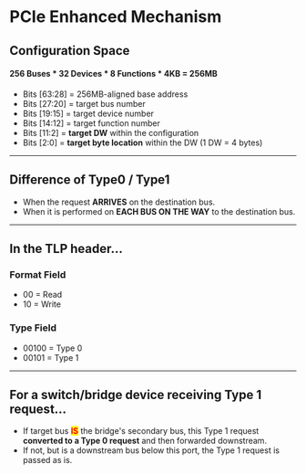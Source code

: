 # PCIe Enhanced Mechanism

## Configuration Space

#### 256 Buses \* 32 Devices \* 8 Functions \* 4KB = 256MB

* Bits \[63:28] = 256MB-aligned base address
* Bits \[27:20] = target bus number
* Bits \[19:15] = target device number
* Bits \[14:12] = target function number
* Bits \[11:2] = **target DW** within the configuration
* Bits \[2:0] = **target byte location** within the DW (1 DW = 4 bytes)

***

## Difference of Type0 / Type1

* When the request **ARRIVES** on the destination bus.
* When it is performed on **EACH BUS ON THE WAY** to the destination bus.

***

## In the TLP header...

### Format Field

* 00 = Read
* 10 = Write

### Type Field

* 00100 = Type 0
* 00101 = Type 1

***

## For a switch/bridge device receiving Type 1 request...

* If target bus <mark style="color:red;">**IS**</mark> the bridge's secondary bus, this Type 1 request **converted to a Type 0 request** and then forwarded downstream.
* If not, but is a downstream bus below this port, the Type 1 request is passed as is.
